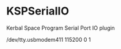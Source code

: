 # KSPSerialIO
Kerbal Space Program Serial Port IO plugin


  <?xml version="1.0" encoding="utf-8"?>
  <config>
      <string name="DefaultPort">/dev/tty.usbmodem411</string>
      <int name="BaudRate">115200</int>
      <int name="HandshakeDelay">0</int>
      <bool name="NoDetect">1</bool>
  </config>

